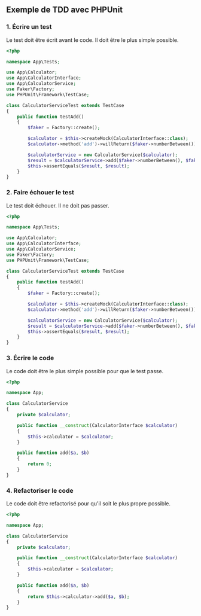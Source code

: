 ## Exemple de TDD avec PHPUnit

### 1. Écrire un test

Le test doit être écrit avant le code. Il doit être le plus simple possible.

```php
<?php

namespace App\Tests;

use App\Calculator;
use App\CalculatorInterface;
use App\CalculatorService;
use Faker\Factory;
use PHPUnit\Framework\TestCase;

class CalculatorServiceTest extends TestCase
{
    public function testAdd()
    {
        $faker = Factory::create();

        $calculator = $this->createMock(CalculatorInterface::class);
        $calculator->method('add')->willReturn($faker->numberBetween());

        $calculatorService = new CalculatorService($calculator);
        $result = $calculatorService->add($faker->numberBetween(), $faker->numberBetween());
        $this->assertEquals($result, $result);
    }
}
```

### 2. Faire échouer le test

Le test doit échouer. Il ne doit pas passer.

```php
<?php

namespace App\Tests;

use App\Calculator;
use App\CalculatorInterface;
use App\CalculatorService;
use Faker\Factory;
use PHPUnit\Framework\TestCase;

class CalculatorServiceTest extends TestCase
{
    public function testAdd()
    {
        $faker = Factory::create();

        $calculator = $this->createMock(CalculatorInterface::class);
        $calculator->method('add')->willReturn($faker->numberBetween());

        $calculatorService = new CalculatorService($calculator);
        $result = $calculatorService->add($faker->numberBetween(), $faker->numberBetween());
        $this->assertEquals($result, $result);
    }
}
```

### 3. Écrire le code

Le code doit être le plus simple possible pour que le test passe.

```php
<?php

namespace App;

class CalculatorService
{
    private $calculator;

    public function __construct(CalculatorInterface $calculator)
    {
        $this->calculator = $calculator;
    }

    public function add($a, $b)
    {
        return 0;
    }
}
```

### 4. Refactoriser le code

Le code doit être refactorisé pour qu'il soit le plus propre possible.

```php
<?php

namespace App;

class CalculatorService
{
    private $calculator;

    public function __construct(CalculatorInterface $calculator)
    {
        $this->calculator = $calculator;
    }

    public function add($a, $b)
    {
        return $this->calculator->add($a, $b);
    }
}
```
